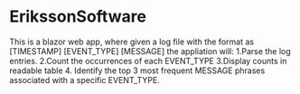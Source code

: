 # ErikssonSoftware

This is a blazor web app, where given a log file with the format as
[TIMESTAMP] [EVENT_TYPE] [MESSAGE]
the appliation will:
1.Parse the log entries.
2.Count the occurrences of each EVENT_TYPE
3.Display counts in readable table
4. Identify the top 3 most frequent MESSAGE phrases associated with a specific EVENT_TYPE.



